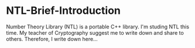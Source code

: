 NTL-Brief-Introduction
======================

Number Theory Library (NTL) is a portable C++ library. I'm studing NTL this time. My teacher of Cryptography suggest me to write down and share to others. Therefore, I write down here...
